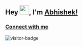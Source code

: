 ## Hey <img src="https://github.com/TheDudeThatCode/TheDudeThatCode/blob/master/Assets/Hi.gif" width="29">, I'm [Abhishek!](https://bio.link/abhishekchandra) 

### [Connect with me](https://abhishekchandra.me) 
![visitor-badge](https://visitor-badge.glitch.me/badge?page_id=abhishekchandra2522k.abhishekchandra2522k)
